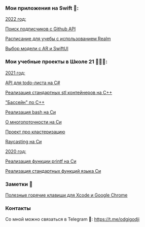 <!-- ### Привет 👋  Я IOS разработчик и бывший студент Школы 21(School21/Ecole42)
#### Пишу на Swift и развиваюсь в разработке под IOS. 
 -->
### Мои приложения на Swift 📱:
 <ins> 2022 год: </ins>

[Поиск подписчиков с Github API](https://github.com/odgigodji/GHFollowers)

[Расписание для учебы с использованием Realm](https://github.com/odgigodji/MySchedule)

[Выбор модели с AR и SwiftUI](https://github.com/odgigodji/ModelPickerApp)

<!-- [Парсинг персонажей Рика и Морти](https://github.com/odgigodji/RickAndMorty)  -->

<!-- List of characters from Rick and Morty: https://github.com/odgigodji/RickAndMorty -->


### Мои учебные проекты в Школе 21 👨🏼‍💻:

<ins> 2021 год: </ins>

[API для todo-листа на C#](https://github.com/odgigodji/todoAPICSharp)

[Реализация стандартных stl контейнеров на С++](https://github.com/odgigodji/ft_containers)

["Бассейн" по С++](https://github.com/odgigodji/CPP)

[Реализация bash на Си](https://github.com/odgigodji/minishell)

[О многопоточности на Си](https://github.com/odgigodji/philoshophers)

[Проект про кластеризацию](https://github.com/odgigodji/ft_services)

[Raycasting на Cи](https://github.com/odgigodji/cub3D)

 <ins> 2020 год: </ins>

[Реализация функции printf на Си](https://github.com/odgigodji/ft_printf)

[Реализация стандартных функций языка Си](https://github.com/odgigodji/libft) 

### Заметки 📝  
[Полезные горячие клавиши для Xcode и Google Chrome](https://github.com/odgigodji/hotkeys)

### Контакты
Со мной можно связаться в Telegram 📲: https://t.me/odgigodji
<!-- Instagram: @nikitaevvv -->
